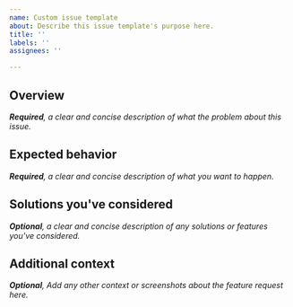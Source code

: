 ```yaml
---
name: Custom issue template
about: Describe this issue template's purpose here.
title: ''
labels: ''
assignees: ''

---
```


## Overview

_**Required**, a clear and concise description of what the problem about this issue._

## Expected behavior

_**Required**, a clear and concise description of what you want to happen._

## Solutions you've considered

_**Optional**, a clear and concise description of any solutions or features you've considered._

## Additional context

_**Optional**, Add any other context or screenshots about the feature request here._
